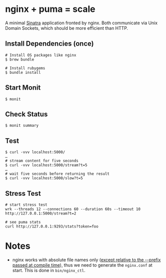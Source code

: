 # nginx + puma = scale

A minimal [Sinatra](sinatrarb.com) application fronted by nginx. Both communicate via Unix Domain Sockets, which should be more efficient than HTTP.

## Install Dependencies (once)

```
# Install OS packages like nginx
$ brew bundle

# Install rubygems
$ bundle install
```

## Start Monit

```
$ monit
```

## Check Status

```
$ monit summary
```

## Test

```
$ curl -vvv localhost:5000/
…
# stream content for five seconds
$ curl -vvv localhost:5000/stream?t=5
…
# wait five seconds before returning the result
$ curl -vvv localhost:5000/slow?t=5
```

## Stress Test

```
# start stress test
wrk --threads 12 --connections 60 --duration 60s --timeout 10 http://127.0.0.1:5000/stream?t=2

# see puma stats
curl http://127.0.0.1:9293/stats?token=foo
```

# Notes

* nginx works with absolute file names only ([except relative to the --prefix passed at compile time](http://nginx.org/en/docs/configure.html)), thus we need to generate the `nginx.conf` at start. This is done in  `bin/nginx_ctl`.
